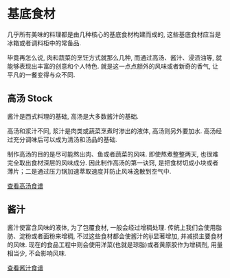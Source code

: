 # 基底食材

几乎所有美味的料理都是由几种核心的基底食材构建而成的, 这些基底食材应当是冰箱或者调料柜中的常备品.

毕竟再怎么说, 肉和蔬菜的烹饪方式就那么几种, 而通过高汤、酱汁、浸渍油等, 就能够表现出丰富的创意和个人特色. 就是这一点点额外的风味或者新奇的香气, 让平凡的一餐变得与众不同.

## 高汤 Stock

酱汁是西式料理的基础, 高汤是大多数酱汁的基础.

高汤和浆汁不同, 浆汁是肉类或蔬菜烹煮时渗出的液体, 高汤则另外要加水. 高汤经过充分调味后可以成为清汤和汤品的基础.

制作高汤的目的是尽可能熬出肉、鱼或者蔬菜的风味. 即使熬煮整整两天, 也很难完全取出食材深层的风味成分. 因此制作高汤的第一诀窍, 是把食材切成小块或者薄片；二是通过压力锅加速萃取速度并防止风味逸散到空气中.

[查看高汤食谱](./stock/)

## 酱汁

酱汁使富含风味的液体, 为了包覆食材, 一般会经过增稠处理. 传统上我们会使用脂肪、淀粉或者面粉来增稠, 不过这些食材都会使酱汁的iji显著增加, 并减损主要食材的风味. 现在的食品工程中则会使用洋菜(也就是琼脂)或者黄原胶作为增稠剂, 用量相当少, 不会影响风味.

[查看酱汁食谱](./sauce/)

